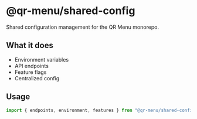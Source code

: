 # @qr-menu/shared-config

Shared configuration management for the QR Menu monorepo.

## What it does

- Environment variables
- API endpoints
- Feature flags
- Centralized config

## Usage

```typescript
import { endpoints, environment, features } from "@qr-menu/shared-config";
```
